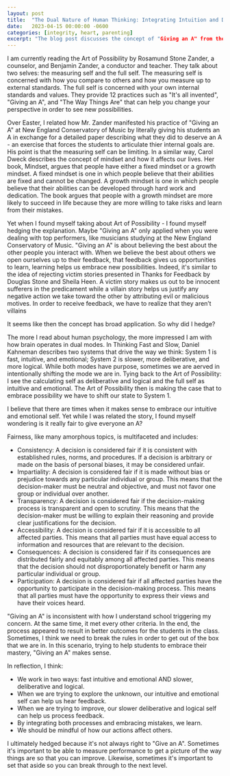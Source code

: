 ```yaml
---
layout: post
title:  "The Dual Nature of Human Thinking: Integrating Intuition and Deliberation for Success"
date:   2023-04-15 00:00:00 -0600
categories: [integrity, heart, parenting]
excerpt: "The blog post discusses the concept of "Giving an A" from the book "The Art of Possibility" by Rosamund Stone Zander and Benjamin Zander, and how it relates to the dual modes of thinking in the brain. Embracing both fast, intuitive, and emotional thinking and slower, deliberative, and logical thinking is important for learning and growth."
---
```

I am currently reading the Art of Possibility by Rosamund Stone Zander, a counselor, and Benjamin Zander, a conductor and teacher.  They talk about two selves: the measuring self and the full self. The measuring self is concerned with how you compare to others and how you measure up to external standards. The full self is concerned with your own internal standards and values.  They provide 12 practices such as "It's all invented", "Giving an A", and "The Way Things Are" that can help you change your perspective in order to see new possibilities.

Over Easter, I related how Mr. Zander manifested his practice of "Giving an A" at New England Conservatory of Music by literally giving his students an A in exchange for a detailed paper describing what they did to deserve an A - an exercise that forces the students to articulate thier internal goals are.  His point is that the measuring self can be limiting.  In a similar way, Carol Dweck describes the concept of mindset and how it affects our lives.  Her book, Mindset, argues that people have either a fixed mindset or a growth mindset. A fixed mindset is one in which people believe that their abilities are fixed and cannot be changed. A growth mindset is one in which people believe that their abilities can be developed through hard work and dedication. The book argues that people with a growth mindset are more likely to succeed in life because they are more willing to take risks and learn from their mistakes.

Yet when I found myself taking about Art of Possibility - I found myself hedging the explanation.  Maybe "Giving an A" only applied when you were dealing with top performers, like musicians studying at the New England Conservatory of Music.  "Giving an A" is about believing the best about the other people you interact with.  When we believe the best about others we open ourselves up to their feedback, that feedback gives us opportunities to learn, learning helps us embrace new possibilities.  Indeed, it's similar to the idea of rejecting victim stories presented in Thanks for Feedback by Douglas Stone and Sheila Heen.  A victim story makes us out to be innocent sufferers in the predicament while a villain story helps us justify any negative action we take toward the other by attributing evil or malicious motives. In order to receive feedback, we have to realize that they aren’t villains  

It seems like then the concept has broad application.  So why did I hedge?

The more I read about human psychology, the more impressed I am with how brain operates in dual modes.  In Thinking Fast and Slow, Daniel Kahneman describes two systems that drive the way we think: System 1 is fast, intuitive, and emotional; System 2 is slower, more deliberative, and more logical.  While both modes have purpose, sometimes we are aerved in intentionally shifting the mode we are in.  Tying back to the Art of Possibility:  I see the calculating self as deliberative and logical and the full self as intuitive and emotional.  The Art of Possibility then is making the case that to embrace possibility we have to shift our state to System 1.

I believe that there are times when it makes sense to embrace our intuitive and emotional self.  Yet while I was related the story, I found myself wondering is it really fair to give everyone an A?

Fairness, like many amorphous topics, is multifaceted and includes: 
- Consistency: A decision is considered fair if it is consistent with established rules, norms, and procedures. If a decision is arbitrary or made on the basis of personal biases, it may be considered unfair.
- Impartiality: A decision is considered fair if it is made without bias or prejudice towards any particular individual or group. This means that the decision-maker must be neutral and objective, and must not favor one group or individual over another.
- Transparency: A decision is considered fair if the decision-making process is transparent and open to scrutiny. This means that the decision-maker must be willing to explain their reasoning and provide clear justifications for the decision.
- Accessibility: A decision is considered fair if it is accessible to all affected parties. This means that all parties must have equal access to information and resources that are relevant to the decision.
- Consequences: A decision is considered fair if its consequences are distributed fairly and equitably among all affected parties. This means that the decision should not disproportionately benefit or harm any particular individual or group.
- Participation: A decision is considered fair if all affected parties have the opportunity to participate in the decision-making process. This means that all parties must have the opportunity to express their views and have their voices heard.

"Giving an A" is inconsistent with how I understand school triggering my concern.  At the same time, it met every other criteria.  In the end, the process appeared to result in better outcomes for the students in the class.  Sometimes, I think we need to break the rules in order to get out of the box that we are in.  In this scenario, trying to help students to embrace their mastery, "Giving an A" makes sense.  

In reflection, I think:
- We work in two ways: fast intuitive and emotional AND slower, deliberative and logical.  
- When we are trying to explore the unknown, our intuitive and emotional self can help us hear feedback.  
- When we are trying to improve, our slower deliberative and logical self can help us process feedback.  
- By integrating both processes and embracing mistakes, we learn.  
- We should be mindful of how our actions affect others.

I ultimately hedged because it's not always right to "Give an A".  Sometimes it's important to be able to measure performance to get a picture of the way things are so that you can improve.  Likewise, sometimes it's important to set that aside so you can break through to the next level.
